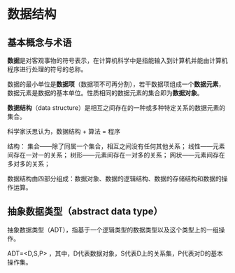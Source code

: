 # 数据结构

## 基本概念与术语

**数据**是对客观事物的符号表示，在计算机科学中是指能输入到计算机并能由计算机程序进行处理的符号的总称。

数据的最小单位是**数据项**（数据项不可再分割），若干数据项组成一个**数据元素**，数据元素是数据的基本单位。性质相同的数据元素的集合即为**数据对象**。

**数据结构**（data structure）是相互之间存在的一种或多种特定关系的数据元素的集合。

科学家沃思认为，数据结构 + 算法 = 程序

结构：
集合——除了同属一个集合，相互之间没有任何其他关系；
线性——元素间存在一对一的关系；
树形——元素间存在一对多的关系；
网状——元素间存在多对多的关系；

数据结构由四部分组成：数据对象、数据的逻辑结构、数据的存储结构和数据的操作运算。

## 抽象数据类型（abstract data type）

抽象数据类型（ADT），指基于一个逻辑类型的数据类型以及这个类型上的一组操作。

ADT=<D,S,P> ，其中，D代表数据对象，S代表D上的关系集，P代表对D的基本操作集。
